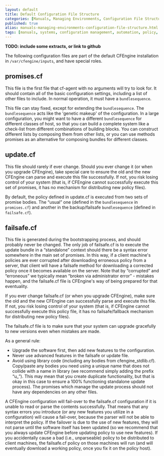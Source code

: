 ```yaml
---
layout: default
title: Default Configuration File Structure
categories: [Manuals, Managing Environments, Configuration File Structure]
published: true
alias: manuals-managing-environments-configuration-file-structure.html
tags: [manuals, systems, configuration management, automation, policy, failsafe, update, file system]
---
```


**TODO: include some extracts, or link to github**


The following configuration files are part of the default CFEngine installation in
`/var/cfengine/inputs`, and have special roles.

## promises.cf

This file is the first file that cf-agent with no arguments will try to look for. It should contain all of the basic configuration settings, including a list of other files to include. In normal operation, it must have a `bundlesequence`.

This file can stay fixed, except for extending the `bundlesequence`. The `bundlesequence` acts like the 'genetic makeup' of the configuration. In a large configuration, you might want to have a different `bundlesequence` for different classes of host, so that you can build a complete system like a check-list from different combinations of building blocks. You can construct different lists by composing them from other lists, or you can use methods promises as an alternative for composing bundles for different classes.

## update.cf

This file should rarely if ever change. Should you ever change it (or when you upgrade CFEngine), take special care to ensure the old and the new CFEngine can parse and execute this file successfully. If not, you risk losing control of your system (that is, if CFEngine cannot successfully execute this set of promises, it has no mechanism for distributing new policy files).

By default, the policy defined in update.cf is executed from two sets of promise bodies. The “usual” one (defined in the `bundlesequence` in `promises.cf`) and another in the backup/failsafe `bundlesequence` (defined in `failsafe.cf`).

## failsafe.cf

This file is generated during the bootstrapping process, and should probably never be changed. The only job of failsafe.cf is to execute the update bundle in a “standalone” context should there be a syntax error somewhere in the main set of promises. In this way, if a client machine's policies are ever corrupted after downloading erroneous policy from a server, that client will have a failsafe method for downloading a corrected policy once it becomes available on the server. Note that by “corrupted” and “erroneous” we typically mean “broken via administrator error” - mistakes happen, and the failsafe.cf file is CFEngine's way of being prepared for that eventuality.

If you ever change failsafe.cf (or when you upgrade CFEngine), make sure the old and the new CFEngine can successfully parse and execute this file. If not, you risk losing control of your system (that is, if CFEngine cannot successfully execute this policy file, it has no failsafe/fallback mechanism for distributing new policy files).

The failsafe.cf file is to make sure that your system can upgrade gracefully to new versions even when mistakes are made.

As a general rule:

* Upgrade the software first, then add new features to the configuration.
* Never use advanced features in the failsafe or update file.
* Avoid using library code (including any bodies from cfengine_stdlib.cf). Copy/paste any bodies you need using a unique name that does not collide with a name in library (we recommend simply adding the prefix “u_”). This may mean that you create duplicate functionality, but that is okay in this case to ensure a 100% functioning standalone update process). The promises which manage the update process should not have any dependencies on any other files.

A CFEngine configuration will fail-over to the failsafe.cf configuration if it is unable to read or parse the contents successfully. That means that any syntax errors you introduce (or any new features you utilize in a configuration) will cause a fail-over, because the parser will not be able to interpret the policy. If the failover is due to the use of new features, they will not parse until the software itself has been updated (so we recommend that you always update CFEngine before updating policy to use new features). If you accidentally cause a bad (i.e., unparseable) policy to be distributed to client machines, the failsafe.cf policy on those machines will run (and will eventually download a working policy, once you fix it on the policy host).